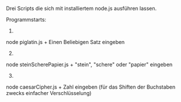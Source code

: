 Drei Scripts die sich mit installiertem node.js ausführen lassen.

Programmstarts:

1.
node piglatin.js + Einen Beliebigen Satz eingeben

2. 
node steinScherePapier.js + "stein", "schere" oder "papier" eingeben

3. 
node caesarCipher.js + Zahl eingeben (für das Shiften der Buchstaben zwecks einfacher Verschlüsselung)